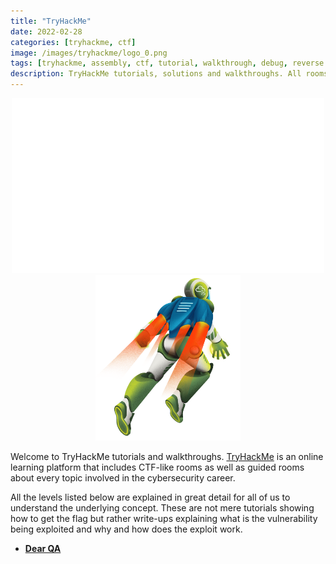 ```yaml
---
title: "TryHackMe"
date: 2022-02-28
categories: [tryhackme, ctf]
image: /images/tryhackme/logo_0.png
tags: [tryhackme, assembly, ctf, tutorial, walkthrough, debug, reverse engineering, exploiting, pwn, binary exploitation, web, cryptography, crypto, miscellaneous, networking]
description: TryHackMe tutorials, solutions and walkthroughs. All rooms are explained in great detail for all of us to understand the underlying idea. These are not mere tutorials showing how to get the flag but rather writeups explaining where the vulnerability resides, why does it happen and how to exploit it.
---
```

<p align="center">
	<img src="/images/tryhackme/logo_0.png" width="500">
	<img src="/images/tryhackme/logo_1.png" height="265">
</p>

Welcome to TryHackMe tutorials and walkthroughs. [TryHackMe](https://tryhackme.com/) is an online learning platform that includes CTF-like rooms as well as guided rooms about every topic involved in the cybersecurity career. 

All the levels listed below are explained in great detail for all of us to understand the underlying concept. These are not mere tutorials showing how to get the flag but rather write-ups explaining what is the vulnerability being exploited and why and how does the exploit work.

* **[Dear QA](/tryhackme/dearqa)**

